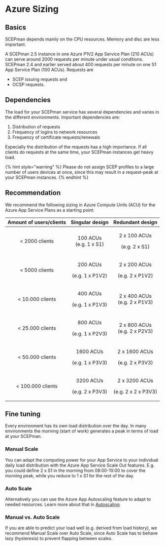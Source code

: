 # Azure Sizing

## Basics

SCEPman depends mainly on the CPU resources. Memory and disc are less important.

A SCEPman 2.5 instance in one Azure P1V2 App Service Plan (210 ACUs) can serve around 2000 requests per minute under usual conditions. SCEPman 2.4 and earlier served about 400 requests per minute on one S1 App Service Plan (100 ACUs). Requests are

* SCEP issuing requests and
* OCSP requests.

## Dependencies

The load for your SCEPman service has several dependencies and varies in the different environments. Important dependencies are:

1. Distribution of requests
2. Frequency of logins to network resources
3. Frequency of certificate requests/renewals

Especially the distribution of the requests has a high importance. If all clients do requests at the same time, your SCEPman instances get heavy load.

{% hint style="warning" %}
Please do not assign SCEP profiles to a large number of users devices at once, since this may result in a request-peak at your SCEPman instances.
{% endhint %}

## Recommendation

We recommend the following sizing in Azure Compute Units (ACU) for the Azure App Service Plans as a starting point:

| Amount of users/clients |             Singular design            |                Redundant design                |
| :---------------------: | :------------------------------------: | :--------------------------------------------: |
|      < 2000 clients     |    <p>100 ACUs<br>(e.g. 1 x S1)</p>    |     <p>2 x 100 ACUs</p><p>(e.g. 2 x S1)</p>    |
|      < 5000 clients     |  <p>200 ACUs</p><p>(e.g. 1 x P1V2)</p> |    <p>2 x 200 ACUs</p><p>(e.g. 2 x P1V2)</p>   |
|     < 10.000 clients    |  <p>400 ACUs</p><p>(e.g. 1 x P1V3)</p> |     <p>2 x 400 ACUs<br>(e.g. 2 x P1V3)</p>     |
|     < 25.000 clients    |  <p>800 ACUs</p><p>(e.g. 1 x P2V3)</p> |     <p>2 x 800 ACUs<br>(e.g. 2 x P2V3)</p>     |
|     < 50.000 clients    | <p>1600 ACUs</p><p>(e.g. 1 x P3V3)</p> |   <p>2 x 1600 ACUs</p><p>(e.g. 2 x P3V3)</p>   |
|    < 100.000 clients    | <p>3200 ACUs</p><p>(e.g. 2 x P3V3)</p> | <p>2 x 3200 ACUs</p><p>(e.g. 2 x 2 x P3V3)</p> |

## Fine tuning

Every environment has its own load distribution over the day. In many environments the morning (start of work) generates a peak in terms of load at your SCEPman.

### Manual Scale

You can adapt the computing power for your App Service to your individual daily load distribution with the Azure App Service Scale Out features. E.g. you could define 2 x S1 in the morning from 08:00-10:00 to cover the morning peak, while you reduce to 1 x S1 for the rest of the day.

### Auto Scale

Alternatively you can use the Azure App Autoscaling feature to adapt to needed resources. Learn more about that in [Autoscaling](../scepman-configuration/optional/autoscaling.md).

### Manual vs. Auto Scale

If you are able to predict your load well (e.g. derived from load history), we recommend Manual Scale over Auto Scale, since Auto Scale has to behave lazy (hysteresis) to prevent flapping between scales.
